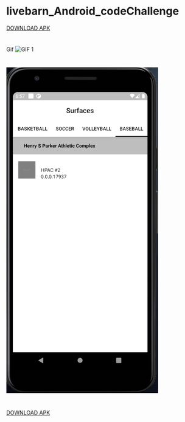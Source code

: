 # livebarn_Android_codeChallenge

[DOWNLOAD  APK ](https://drive.google.com/file/d/1qn2hLoq3_9aRtzEYBRQzxJcevfPb2vCf/view?usp=sharing)
#
#
#
#
#
Gif
![GIF 1](https://github.com/vishnurajn/livebarn_Android_codeChallenge/blob/main/Screenshot_Gifs_APK/LiveBarn_GIF_.gif)
#
![GIF 2](https://github.com/vishnurajn/livebarn_Android_codeChallenge/blob/main/Screenshot_Gifs_APK/LiveBarn_GIF_left_right-swipe.gif)

#
[DOWNLOAD  APK ](https://drive.google.com/file/d/1qn2hLoq3_9aRtzEYBRQzxJcevfPb2vCf/view?usp=sharing)
